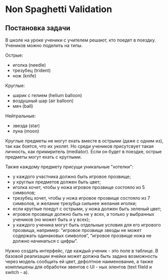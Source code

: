 # Non Spaghetti Validation

## Постановка задачи
В школе на уроке ученики с учителем решают, кто поедет в поездку.
Учеников можно поделить на типы.

Острые:

- иголка (needle)
- трезубец (trident)
- нож (knife)

Круглые:

- шарик с гелием (helium balloon)
- воздушный шар (air balloon)
- мяч (ball)

Нейтральные:

- звезда (star)
- луна (moon)

Круглые предметы не могут ехать вместе в острыми (даже с одним из), так как боятся, что их уколят. Но среди учеников присутсвует такая личность, как примиритель (mediator). Если он будет в поездке, острые предметы могут ехать с круглыми.

Также каждому предмету присущи уникальные "хотелки":

- у каждого участника должно быть игровое прозвище;
- у круглых предметов должен быть цвет;
- иголка хочет, чтобы у ножа игровое прозвище состояло из 5 символов;
- трезубец хочет, чтобы у ножа игровое прозвище состояло из 7 символов, и желание трезубца сильнее желания иголки;
- если круглые поедут с острыми, у ножа должен быть зеленый цвет;
- игровое прозвище должно быть не у всех, а только у выбранных учеников (но может быть и у всех);
- у каждого ученика могут быть отдельные условия для его игрового прозвища, например: “игровое прозвище звезды не может содержать одинаковых символов“, “игровое прозвище ножа не должно начинаться с цифры”.

Нужно создать интерфейс, где каждый ученик - это поле в таблице. В базовой реализации ячейки может должна быть задана возможность через модель сообщить ей цвет, дефолтное наименование, а также комплишены для обработки эвентов с UI - ных элентов (text fileld и switch - а).
